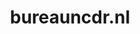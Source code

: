---
layout: post
title:  "bureauncdr.nl"
internal_url:  "/dutchgov/bureauncdr.nl.html"
subdomains_count: 5
all_subdomains_count: 5
urls_count: 5
ssl_rank: 98
http_rank: 61
url_link: /data/bureauncdr.nl/urls.txt
all_subdomains_link: /data/bureauncdr.nl/all_subdomains.txt
subdomains_link: /data/bureauncdr.nl/subdomains.txt
categories: dutchgov
---